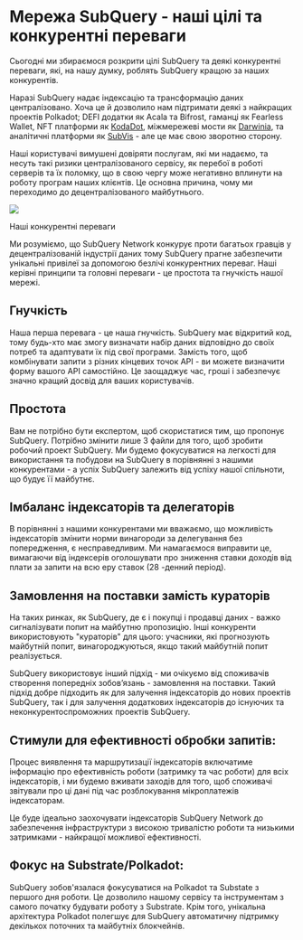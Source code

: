 # Мережа SubQuery - наші цілі та конкурентні переваги

Сьогодні ми збираємося розкрити цілі SubQuery та деякі конкурентні переваги, які, на нашу думку, роблять SubQuery кращою за наших конкурентів.

Наразі SubQuery надає індексацію та трансформацію даних централізовано. Хоча це й дозволило нам підтримати деякі з найкращих проектів Polkadot; DEFI додатки як Acala та Bifrost, гаманці як Fearless Wallet, NFT платформи як [KodaDot](https://kodadot.xyz/), міжмережеві мости як [Darwinia](https://explorer.subquery.network/subquery/darwinia-network/darwinia), та аналітичні платформи як [SubVis](https://subvis.io/) - але це має свою зворотню сторону.

Наші користувачі вимушені довіряти послугам, які ми надаємо, та несуть такі ризики централізованого сервісу, як перебої в роботі серверів та їх поломку, що в свою чергу може негативно вплинути на роботу програм наших клієнтів. Це основна причина, чому ми переходимо до децентралізованого майбутнього.

![](https://miro.medium.com/max/868/1*CPksnN9_jyMGQ0sSbiJvDQ.png)

Наші конкурентні переваги

Ми розуміємо, що SubQuery Network конкурує проти багатьох гравців у децентралізованій індустрії даних тому SubQuery прагне забезпечити унікальні привілеї за допомогою безлічі конкурентних переваг. Наші керівні принципи та головні переваги - це простота та гнучкість нашої мережі.

## Гнучкість

Наша перша перевага - це наша гнучкість. SubQuery має відкритий код, тому будь-хто має змогу визначати набір даних відповідно до своїх потреб та адаптувати їх під свої програми. Замість того, щоб комбінувати запити з різних кінцевих точок API - ви можете визначити форму вашого API самостійно. Це заощаджує час, гроші і забезпечує значно кращий досвід для ваших користувачів.

## Простота

Вам не потрібно бути експертом, щоб скористатися тим, що пропонує SubQuery. Потрібно змінити лише 3 файли для того, щоб зробити робочий проект SubQuery. Ми будемо фокусуватися на легкості для використання та побудови на SubQuery в порівнянні з нашими конкурентами - а успіх SubQuery залежить від успіху нашої спільноти, що будує її майбутнє.

## Імбаланс індексаторів та делегаторів

В порівнянні з нашими конкурентами ми вважаємо, що можливість індексаторів змінити норми винагороди за делегування без попередження, є несправедливим. Ми намагаємося виправити це, вимагаючи від індексерів оголошувати про зниження ставки доходів від плати за запити на всю еру ставок (28 -денний період).

## Замовлення на поставки замість кураторів

На таких ринках, як SubQuery, де є і покупці і продавці даних - важко сигналізувати попит на майбутню пропозицію. Інші конкуренти використовують "кураторів" для цього: учасники, які прогнозують майбутній попит, винагороджуються, якщо такий майбутній попит реалізується.

SubQuery використовує інший підхід - ми очікуємо від споживачів створення попередніх зобов’язань - замовлення на поставки. Такий підхід добре підходить як для залучення індексаторів до нових проектів SubQuery, так і для залучення додаткових індексаторів до існуючих та неконкурентоспроможних проектів SubQuery.

## Стимули для ефективності обробки запитів:

Процес виявлення та маршрутизації індексаторів включатиме інформацію про ефективність роботи (затримку та час роботи) для всіх індексаторів, і ми будемо вживати заходів для того, щоб споживачі звітували про ці дані під час розблокування мікроплатежів індексаторам.

Це буде ідеально заохочувати індексаторів SubQuery Network до забезпечення інфраструктури з високою тривалістю роботи та низькими затримками - найкращої можливої ефективності.

## Фокус на Substrate/Polkadot:

SubQuery зобов'язалася фокусуватися на Polkadot та Substate з першого дня роботи. Це дозволило нашому сервісу та інструментам з самого початку будувати роботу з Substrate. Крім того, унікальна архітектура Polkadot полегшує для SubQuery автоматичну підтримку декількох поточних та майбутніх блокчейнів.